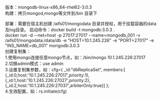 版本：mongodb-linux-x86_64-rhel62-3.0.3  
构建：拷贝mongod,mongo等文件到/bin 目录下  

部署：需要在宿主机创建 /aifs01/mongodata 目录并授权，用于挂载容器的data及log目录。 
启动命令：docker build -t mongodb:3.0.3 .  
      docker run -d --net=host -p 27017:27017 --name=mongodb_001 -v /aifs01/mongodata:/data/db -e "HOST=10.1.245.226" -e "PORT=27017" -e "INS_NAME=db_001" mongodb:3.0.3   
创建复制集：   
1.使用mongo连接任意mongo节点，如：/bin/mongo 10.1.245.226:27017    
2.切换admin模式：use admin   
3.设置复制集参数，如：cfg={ _id:"dbReplicaSet", members:[ {_id:0,host:'10.1.245.226:27017',priority:1}, {_id:1,host:'10.1.245.226:27027',priority:2},{_id:2,host:'10.1.245.226:27037',arbiterOnly:true}] };  
4.生效配置，如：rs.initiate(cfg)
